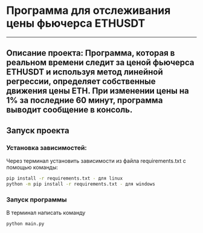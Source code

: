 # Программа для отслеживания цены фьючерса ETHUSDT

---
Описание проекта:
Программа, которая в реальном времени  следит за ценой фьючерса ETHUSDT и используя метод линейной регрессии, определяет собственные движения цены ETH. 
При изменении цены на 1% за последние 60 минут, программа выводит сообщение в консоль. 
---

## Запуск проекта
### Установка зависимостей:
Через терминал установить зависимости из файла requirements.txt с помощью команды:

````bash
pip install -r requirements.txt - для linux
python -m pip install -r requirements.txt - для windows
````

### Запуск программы
В терминал написать команду
````bash
python main.py
````
